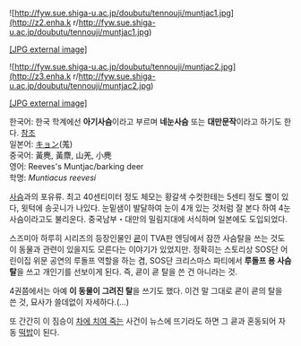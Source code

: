 ![http://fyw.sue.shiga-u.ac.jp/doubutu/tennouji/muntjac1.jpg](http://z2.enha.k
r/http://fyw.sue.shiga-u.ac.jp/doubutu/tennouji/muntjac1.jpg)

[[JPG external
image]](http://fyw.sue.shiga-u.ac.jp/doubutu/tennouji/muntjac1.jpg)

  

![http://fyw.sue.shiga-u.ac.jp/doubutu/tennouji/muntjac2.jpg](http://z3.enha.k
r/http://fyw.sue.shiga-u.ac.jp/doubutu/tennouji/muntjac2.jpg)

[[JPG external
image]](http://fyw.sue.shiga-u.ac.jp/doubutu/tennouji/muntjac2.jpg)

한국어: 한국 학계에선 **아기사슴**이라고 부르며 **네눈사슴** 또는 **대만문작**이라고 하기도 한다.
[참조](http://100.naver.com/100.nhn?docid=103998)  
일본어: [キョン](%EC%BF%88.md)(羗)  
중국어: 黃麂, 黃麖, 山羌, 小麂  
영어: Reeves's Muntjac/barking deer  
학명: _Muntiacus reevesi_

[사슴](%EC%82%AC%EC%8A%B4.md)과의 포유류. 최고 40센티미터 정도 체모는 황갈색 수컷한테는 5센티 정도 뿔이 있다,
윗턱에 송곳니가 나있다. 눈밑샘이 발달하여 눈이 4개 있는 것처럼 잘 본다 하여 4눈사슴이라고도 불리운다. 중국남부・대만의 밀림지대에
서식하며 일본에도 도입되었다.

스즈미아 하루히 시리즈의 등장인물인 [쿈](%EC%BF%88.md)이 TVA판 엔딩에서 잠깐 사슴탈을 쓰는 것도 이 동물과 관련이
있을지도 모른다는 이야기가 있었지만. 정확히는 스토리상 SOS단 어린이집 위문 공연의 루돌프 역할을 하는 겸, SOS단 크리스마스 파티에서
**루돌프 용 사슴탈**을 쓰고 개인기를 선보이게 된다. 즉, 쿈이 쿈 탈을 쓴 건 아니라는 것.

4권쯤에서는 아예 **이 동물이 그려진 탈**을 쓰기도 했다. 이건 말 그대로 쿈이 쿈의 탈을 쓴 것, 묘사가 쓸데없이 자세하다.(…)

또 간간히 이 짐승이 [차에 치여 죽는](%EB%A1%9C%EB%93%9C%ED%82%AC.md) 사건이 뉴스에 뜨기라도 하면 그 쿈과
혼동되어 자동 [떡밥](%EB%96%A1%EB%B0%A5.md)이 된다.

